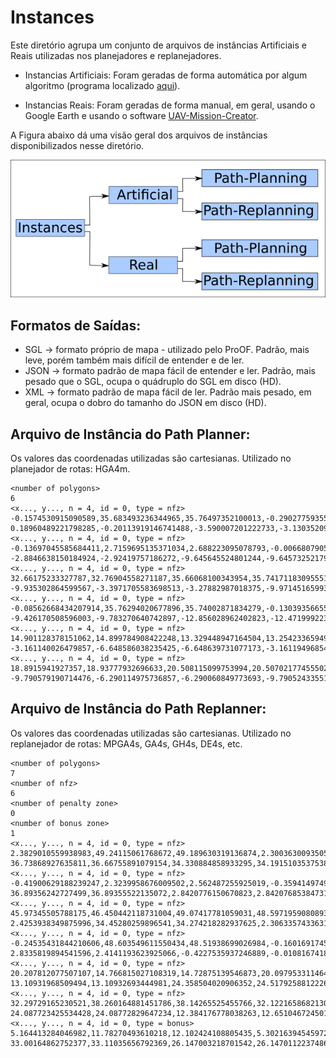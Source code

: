 # Instances

Este diretório agrupa um conjunto de arquivos de instâncias Artificiais e Reais utilizadas nos planejadores e replanejadores.

* Instancias Artificiais: Foram geradas de forma automática por algum algoritmo (programa localizado [aqui](https://github.com/jesimar/UAV-Tools/tree/master/CreateMapArtificial)).

* Instancias Reais: Foram geradas de forma manual, em geral, usando o Google Earth e usando o software [UAV-Mission-Creator](https://github.com/jesimar/UAV-Toolkit/tree/master/UAV-Mission-Creator).

A Figura abaixo dá uma visão geral dos arquivos de instâncias disponibilizados nesse diretório.

![](../Figures/instances.png)

## Formatos de Saídas: 

* SGL -> formato próprio de mapa - utilizado pelo ProOF. Padrão, mais leve, porém também mais difícil de entender e de ler.
* JSON -> formato padrão de mapa fácil de entender e ler. Padrão, mais pesado que o SGL, ocupa o quádruplo do SGL em disco (HD).
* XML -> formato padrão de mapa fácil de ler. Padrão mais pesado, em geral, ocupa o dobro do tamanho do JSON em disco (HD).

## Arquivo de Instância do Path Planner:

Os valores das coordenadas utilizadas são cartesianas.
Utilizado no planejador de rotas: HGA4m.

```
<number of polygons>
6
<x..., y..., n = 4, id = 0, type = nfz>
-0.1574530915090589,35.683493236344965,35.76497352100013,-0.29027759355372845
0.18960489221798285,-0.20113919146741488,-3.590007201222733,-3.1303520957103608
<x..., y..., n = 4, id = 0, type = nfz>
-0.13697045585684411,2.7159695135371034,2.688223095078793,-0.006680790582055828
-2.8846638150184924,-2.92419757186272,-9.645645524801244,-9.645732521797555
<x..., y..., n = 4, id = 0, type = nfz>
32.66175233327787,32.76904558271187,35.66068100343954,35.74171183095551
-9.935302864599567,-3.3971705583698513,-3.27882987018375,-9.971451659932168
<x..., y..., n = 4, id = 0, type = nfz>
-0.08562668434207914,35.76294020677896,35.74002871834279,-0.13039356655633066
-9.426170508596003,-9.783270640742897,-12.856028962402823,-12.471999223221738
<x..., y..., n = 4, id = 0, type = nfz>
14.901128378151062,14.899784908422248,13.329448947164504,13.254233659495148
-3.161140026479857,-6.648586038235425,-6.648639731077173,-3.161194968543261
<x..., y..., n = 4, id = 0, type = nfz>
18.8915941927357,18.93777932696633,20.508115099753994,20.507021774555028
-9.790579190714476,-6.290114975736857,-6.290060849773693,-9.790524335512249
```

## Arquivo de Instância do Path Replanner:

Os valores das coordenadas utilizadas são cartesianas.
Utilizado no replanejador de rotas: MPGA4s, GA4s, GH4s, DE4s, etc.

```
<number of polygons>
7
<number of nfz>
6
<number of penalty zone>
0
<number of bonus zone>
1
<x..., y..., n = 4, id = 0, type = nfz>
2.3829010559938983,49.24115061768672,49.189630319136874,2.3003630093505167
36.73868927635811,36.66755891079154,34.330884858933295,34.19151035375383
<x..., y..., n = 4, id = 0, type = nfz>
-0.41900629188239247,2.3239958676009502,2.562487255925019,-0.3594149749669098
36.89356242727499,36.89355522135072,2.8420776150670823,2.842076853847313
<x..., y..., n = 4, id = 0, type = nfz>
45.97345505788175,46.450442118731004,49.07417781059031,48.59719590808933
2.4253938349875996,34.45280259896541,34.274218282937625,2.3063357433631073
<x..., y..., n = 4, id = 0, type = nfz>
-0.24535431844210606,48.603549611550434,48.51938699026984,-0.16016917451657317
2.8335819894541596,2.4141193623925066,-0.4227535937246889,-0.010816741829863474
<x..., y..., n = 4, id = 0, type = nfz>
20.207812077507107,14.766815027108319,14.72875139546873,20.097953311464263
13.10931968509494,13.10932693444981,24.358504020906352,24.517925881222638
<x..., y..., n = 4, id = 0, type = nfz>
32.29729165230521,38.260164881451786,38.14265525455766,32.12216586821309
24.087723425534428,24.08772829647234,12.384176778038263,12.65104672450184
<x..., y..., n = 4, id = 0, type = bonus>
5.164413284046982,11.78270493610218,12.102424108805435,5.302163945459722
33.00164862752377,33.11035656792369,26.147003218701542,26.147011223748652
```
